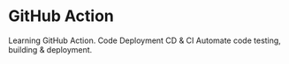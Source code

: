 # GitHub Action
Learning GitHub Action.
Code Deployment
CD & CI
Automate code testing, building & deployment.